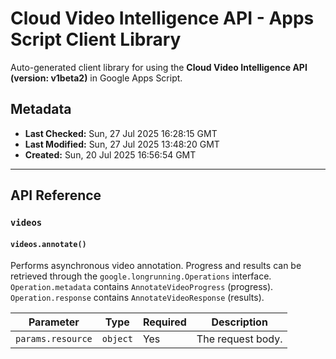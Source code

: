 # Cloud Video Intelligence API - Apps Script Client Library

Auto-generated client library for using the **Cloud Video Intelligence API (version: v1beta2)** in Google Apps Script.

## Metadata

- **Last Checked:** Sun, 27 Jul 2025 16:28:15 GMT
- **Last Modified:** Sun, 27 Jul 2025 13:48:20 GMT
- **Created:** Sun, 20 Jul 2025 16:56:54 GMT



---

## API Reference

### `videos`

#### `videos.annotate()`

Performs asynchronous video annotation. Progress and results can be retrieved through the `google.longrunning.Operations` interface. `Operation.metadata` contains `AnnotateVideoProgress` (progress). `Operation.response` contains `AnnotateVideoResponse` (results).

| Parameter | Type | Required | Description |
|---|---|---|---|
| `params.resource` | `object` | Yes | The request body. |